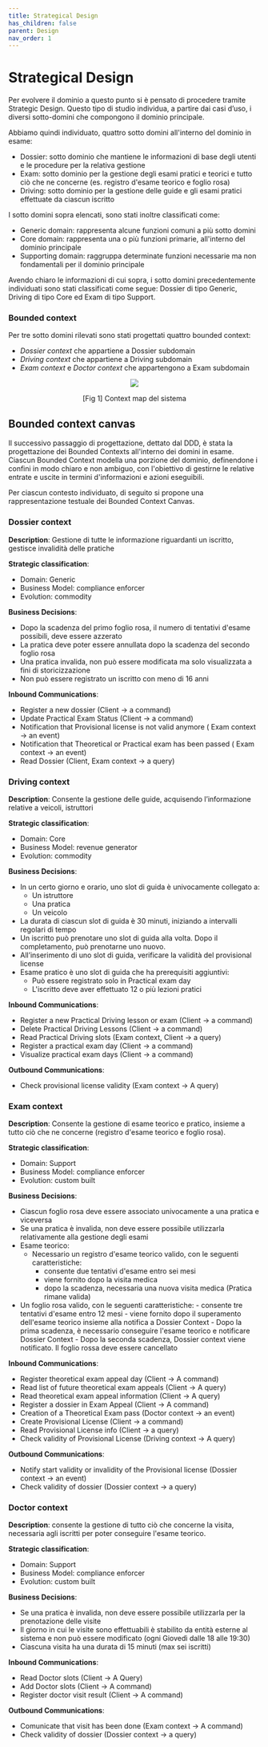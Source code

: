 ```yaml
---
title: Strategical Design
has_children: false
parent: Design
nav_order: 1
---
```


# Strategical Design

Per evolvere il dominio a questo punto si è pensato di procedere tramite Strategic Design. Questo tipo di studio individua, a partire dai casi d’uso, i diversi sotto-domini che compongono il dominio principale.

Abbiamo quindi individuato, quattro sotto domini all'interno del dominio in esame:
- Dossier: sotto dominio che mantiene le informazioni di base degli utenti e le procedure per la relativa gestione
- Exam: sotto dominio per la gestione degli esami pratici e teorici e tutto ciò che ne concerne (es. registro d'esame teorico e foglio rosa)
- Driving: sotto dominio per la gestione delle guide e gli esami pratici effettuate da ciascun iscritto

I sotto domini sopra elencati, sono stati inoltre classificati come:
- Generic domain: rappresenta alcune funzioni comuni a più sotto domini
- Core domain: rappresenta una o più funzioni primarie, all'interno del dominio principale
- Supporting domain: raggruppa determinate funzioni necessarie ma non fondamentali per il dominio principale

Avendo chiaro le informazioni di cui sopra, i sotto domini precedentemente individuati sono stati classificati come segue: Dossier di tipo Generic, Driving di tipo Core ed Exam di tipo Support.

### Bounded context

Per tre sotto domini rilevati sono stati progettati quattro bounded context:
- *Dossier context* che appartiene a Dossier subdomain
- *Driving context* che appartiene a Driving subdomain
- *Exam context* e *Doctor context* che appartengono a Exam subdomain 

<div align="center">
      <img id="fig1" src="img/contextmap.png">
      <p align="center" >[Fig 1] Context map del sistema</p>
</div>

## Bounded context canvas

Il successivo passaggio di progettazione, dettato dal DDD, è stata la progettazione dei Bounded Contexts all'interno dei domini in esame.
Ciascun Bounded Context modella una porzione del dominio, definendone i confini in modo chiaro e non ambiguo, con l'obiettivo di gestirne le relative entrate e uscite in termini d'informazioni e azioni eseguibili.

Per ciascun contesto individuato, di seguito si propone una rappresentazione testuale dei Bounded Context Canvas.


### Dossier context

**Description**: Gestione di tutte le informazione riguardanti un iscritto, gestisce invalidità delle pratiche

**Strategic classification**: 
- Domain: Generic
- Business Model: compliance enforcer
- Evolution: commodity

**Business Decisions**: 
- Dopo la scadenza del primo foglio rosa, il numero di tentativi d'esame possibili, deve essere azzerato
- La pratica deve poter essere annullata dopo la scadenza del secondo foglio rosa
- Una pratica invalida, non può essere modificata ma solo visualizzata a fini di storicizzazione
- Non può essere registrato un iscritto con meno di 16 anni
  
**Inbound Communications**:
- Register a new dossier (Client → a command)
- Update Practical Exam Status (Client → a command)
- Notification that Provisional license is not valid anymore ( Exam context → an event)
- Notification that Theoretical or Practical exam has been passed ( Exam context → an event)
- Read Dossier (Client, Exam context → a query)

### Driving context
**Description**: Consente la gestione delle guide, acquisendo l’informazione relative a veicoli, istruttori 

**Strategic classification**:
- Domain: Core
- Business Model: revenue generator
- Evolution: commodity

**Business Decisions**:
- In un certo giorno e orario, uno slot di guida è univocamente collegato a:
    - Un istruttore
    - Una pratica
    - Un veicolo
- La durata di ciascun slot di guida è 30 minuti, iniziando a intervalli regolari di tempo
- Un iscritto può prenotare uno slot di guida alla volta. Dopo il completamento, può prenotarne uno nuovo.
- All’inserimento di uno slot di guida, verificare la validità del provisional license
- Esame pratico è uno slot di guida che ha prerequisiti aggiuntivi:
  - Può essere registrato solo in Practical exam day
  - L'iscritto deve aver effettuato 12 o più lezioni pratici
  
**Inbound Communications**:
- Register a new Practical Driving lesson or exam (Client → a command)
- Delete Practical Driving Lessons (Client → a command)
- Read Practical Driving slots (Exam context, Client → a query)
- Register a practical exam day (Client → a command)
- Visualize practical exam days (Client → a command)
    
**Outbound Communications**:
- Check provisional license validity (Exam context → A query)

### Exam context
**Description**: Consente la gestione di esame teorico e pratico, insieme a tutto ciò che ne concerne (registro d'esame teorico e foglio rosa).

**Strategic classification**: 
- Domain: Support
- Business Model: compliance enforcer
- Evolution: custom built

**Business Decisions**: 
- Ciascun foglio rosa deve essere associato univocamente a una pratica e viceversa
- Se una pratica è invalida, non deve essere possibile utilizzarla relativamente alla gestione degli esami
- Esame teorico:
    - Necessario un registro d'esame teorico valido, con le seguenti caratteristiche:
        - consente due tentativi d'esame entro sei mesi
        - viene fornito dopo la visita medica
        - dopo la scadenza, necessaria una nuova visita medica (Pratica rimane valida)
- Un foglio rosa valido, con le seguenti caratteristiche:
        - consente tre tentativi d'esame entro 12 mesi
        - viene fornito dopo il superamento dell'esame teorico insieme alla notifica a Dossier Context
        - Dopo la prima scadenza, è necessario conseguire l'esame teorico e notificare Dossier Context
        - Dopo la seconda scadenza, Dossier context viene notificato. Il foglio rossa deve essere cancellato

**Inbound Communications**:
- Register theoretical exam appeal day (Client → A command)
- Read list of future theoretical exam appeals (Client -> A query)
- Read theoretical exam appeal information (Client -> A query)
- Register a dossier in Exam Appeal (Client → A command)
- Creation of a Theoretical Exam pass (Doctor context → an event)
- Create Provisional License (Client -> a command)
- Read Provisional License info (Client -> a query)
- Check validity of Provisional License (Driving context → A query)

**Outbound Communications**:
- Notify start validity or invalidity of the Provisional license (Dossier context → an event)
- Check validity of dossier (Dossier context →  a query)

### Doctor context

**Description**: consente la gestione di tutto ciò che concerne la visita, necessaria agli iscritti per poter conseguire l'esame teorico.

**Strategic classification**: 
- Domain: Support
- Business Model: compliance enforcer
- Evolution: custom built
  
**Business Decisions**: 
- Se una pratica è invalida, non deve essere possibile utilizzarla per la prenotazione delle visite
- Il giorno in cui le visite sono effettuabili è stabilito da entità esterne al sistema e non può essere modificato (ogni Giovedì dalle 18 alle 19:30)
- Ciascuna visita ha una durata di 15 minuti (max sei iscritti)

**Inbound Communications**:
- Read Doctor slots (Client → A Query)
- Add Doctor slots (Client → A command)
- Register doctor visit result (Client -> A command)
  
**Outbound Communications**:
- Comunicate that visit has been done (Exam context -> A command)
- Check validity of dossier (Dossier context →  a query)

